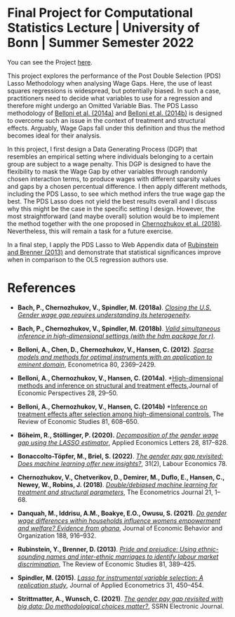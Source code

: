 # Final Project for Computational Statistics Lecture | University of Bonn | Summer Semester 2022

You can see the Project [here](https://lionel-munoz.github.io/PDS_Lasso-Wage-Gap/Computational-statistics_final_project.html).

This project explores the performance of the Post Double Selection (PDS) Lasso Methodology when analysing Wage Gaps. Here, the use of least squares regressions is widespread, but potentially biased. In such a case, practitioners need to decide what variables to use for a regression and therefore might undergo an Omitted Variable Bias. The PDS Lasso methodology of [Belloni et al. (2014a)](https://doi.org/10.1257/jep.28.2.29) and [Belloni et al. (2014b)](https://doi.org/10.1093/restud/rdt044) is designed to overcome such an issue in the context of treatment and structural effects. Arguably, Wage Gaps fall under this definition and thus the method becomes ideal for their analysis. 

In this project, I first design a Data Generating Process (DGP) that resembles an empirical setting where individuals belonging to a certain group are subject to a wage penalty. This DGP is designed to have the flexibility to mask the Wage Gap by other variables through randomly chosen interaction terms, to produce wages with different sparsity values and gaps by a chosen percentual difference. I then apply different methods, including the PDS Lasso, to see which method infers the true wage gap the best. The PDS Lasso does not yield the best results overall and I discuss why this might be the case in the specific setting I design. However, the most straightforward (and maybe overall) solution would be to implement the method together with the one proposed in [Chernozhukov et al. (2018)](https://doi.org/10.1111/ectj.12097). Nevertheless, this will remain a task for a future exercise. 

In a final step, I apply the PDS Lasso to Web Appendix data of [Rubinstein and Brenner (2013)](https://doi.org/10.1093/restud/rdt031) and demonstrate that statistical significances improve when in comparison to the OLS regression authors use. 

# References <a class="anchor" id="ref"></a>

* **Bach, P., Chernozhukov, V., Spindler, M. (2018a)**. *[Closing the U.S. Gender wage gap requires understanding its heterogeneity](https://doi.org/10.48550/arXiv.1812.04345)*.

* **Bach, P., Chernozhukov, V., Spindler, M. (2018b)**. *[Valid simultaneous inference in high-dimensional settings (with the hdm package for r)](https://doi.org/10.48550/arXiv.1809.04951)*.

* **Belloni, A., Chen, D., Chernozhukov, V., Hansen, C. (2012)**. *[Sparse models and methods for optimal instruments with an application to eminent domain](https://doi.org/10.3982/ECTA9626)*, Econometrica 80, 2369–2429.

* **Belloni, A., Chernozhukov, V., Hansen, C. (2014a)**. *[High-dimensional methods and inference on structural and treatment effects](hhttps://doi.org/10.1257/jep.28.2.29),Journal of Economic Perspectives 28, 29–50.

* **Belloni, A., Chernozhukov, V., Hansen, C. (2014b)** *[Inference on treatment effects after selection among high-dimensional controls](https://doi.org/10.1093/restud/rdt044), The Review of Economic Studies 81, 608–650.

* **Böheim, R., Stöllinger, P. (2020).** *[Decomposition of the gender wage gap using the LASSO estimator](https://doi.org/10.1080/13504851.2020.1782332)*, Applied Economics Letters 28, 817–828.

* **Bonaccolto-Töpfer, M., Briel, S. (2022)**. *[The gender pay gap revisited: Does machine learning offer new insights?](https://doi.org/10.1016/j.labeco.2022.102223)*, 31(2), Labour Economics 78.

* **Chernozhukov, V., Chetverikov, D., Demirer, M., Duflo, E., Hansen, C., Newey, W., Robins, J. (2018)**. *[Double/debiased machine learning for treatment and structural parameters](https://doi.org/10.1111/ectj.12097)*, The Econometrics Journal 21, 1–68.

* **Danquah, M., Iddrisu, A.M., Boakye, E.O., Owusu, S. (2021)**. *[Do gender wage differences within households influence womens empowerment and welfare? Evidence from ghana](https://doi.org/10.1016/j.jebo.2021.06.014)*, Journal of Economic Behavior and Organization 188, 916–932.

* **Rubinstein, Y., Brenner, D. (2013)**. *[Pride and prejudice: Using ethnic-sounding names and inter-ethnic marriages to identify labour market discrimination](https://doi.org/10.1093/restud/rdt031)*, The Review of Economic Studies 81, 389–425.

* **Spindler, M. (2015)**. *[Lasso for instrumental variable selection: A replication study](https://doi.org/10.1002/jae.2432)*, Journal of Applied Econometrics 31, 450–454.

* **Strittmatter, A., Wunsch, C. (2021)**. *[The gender pay gap revisited with big data: Do methodological choices matter?](https://doi.org/10.2139/ssrn.3798933)*, SSRN Electronic Journal.
